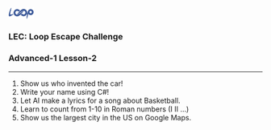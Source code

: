 <img src='../loop.png' width='10%'>

### LEC: Loop Escape Challenge
### Advanced-1 Lesson-2
---
1. Show us who invented the car!
2. Write your name using C#!
3. Let AI make a lyrics for a song about Basketball.
4. Learn to count from 1-10 in Roman numbers (I II ...)
5. Show us the largest city in the US on Google Maps.  
